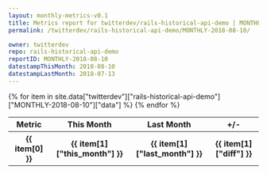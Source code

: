 ```yaml
---
layout: monthly-metrics-v0.1
title: Metrics report for twitterdev/rails-historical-api-demo | MONTHLY-2018-08-10 | 2018-08-10
permalink: /twitterdev/rails-historical-api-demo/MONTHLY-2018-08-10/

owner: twitterdev
repo: rails-historical-api-demo
reportID: MONTHLY-2018-08-10
datestampThisMonth: 2018-08-10
datestampLastMonth: 2018-07-13
---
```


<table style="width: 100%">
    <tr>
        <th>Metric</th>
        <th>This Month</th>
        <th>Last Month</th>
        <th>+/-</th>
    </tr>
    {% for item in site.data["twitterdev"]["rails-historical-api-demo"]["MONTHLY-2018-08-10"]["data"] %}
    <tr>
        <th>{{ item[0] }}</th>
        <th>{{ item[1]["this_month"] }}</th>
        <th>{{ item[1]["last_month"] }}</th>
        <th>{{ item[1]["diff"] }}</th>
    </tr>
    {% endfor %}
</table>

